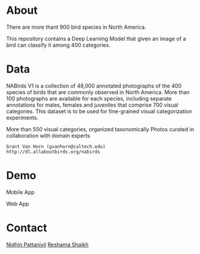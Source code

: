 # About
There are more thant 900 bird species in North America. 


This repository contains a Deep Learning Model that given an image of a bird can classify it among 400 categories.


# Data
NABirds V1 is a collection of 48,000 annotated photographs of the 400 species of birds that are commonly observed in North America. More than 100 photographs are available for each species, including separate annotations for males, females and juveniles that comprise 700 visual categories. This dataset is to be used for fine-grained visual categorization experiments.

More than 550 visual categories, organized taxonomically
Photos curated in collaboration with domain experts

```
Grant Van Horn (gvanhorn@caltech.edu) 
http://dl.allaboutbirds.org/nabirds
```


# Demo



Mobile App

Web App



# Contact
[Nidhin Pattaniyil](https://npatta01.github.io)
[Reshama Shaikh](https://reshamas.github.io/)